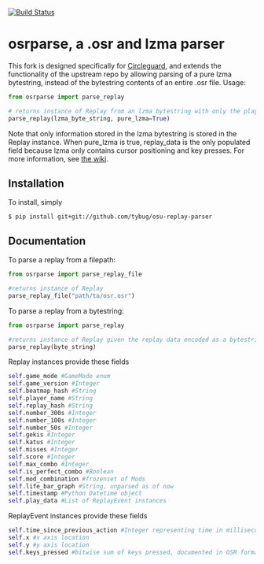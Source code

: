 [![Build Status](https://travis-ci.org/kszlim/osu-replay-parser.svg?branch=master)](https://travis-ci.org/kszlim/osu-replay-parser)
# osrparse, a .osr and lzma parser

This fork is designed specifically for [Circleguard](https://github.com/circleguard/circleguard), and extends the functionality of the upstream repo by allowing parsing of a pure lzma bytestring, instead of the bytestring contents of an entire .osr file. Usage:
```python
from osrparse import parse_replay

# returns instance of Replay from an lzma bytestring with only the play_data field nonnull.
parse_replay(lzma_byte_string, pure_lzma=True)
```

Note that only information stored in the lzma bytestring is stored in the Replay instance. When pure_lzma is true, replay_data is the only populated field because lzma only contains cursor positioning and key presses. For more information, see [the wiki](https://osu.ppy.sh/help/wiki/osu%21_File_Formats/Osr_%28file_format%29).

## Installation

To install, simply

```
$ pip install git+git://github.com/tybug/osu-replay-parser
```

## Documentation
To parse a replay from a filepath:
```python
from osrparse import parse_replay_file

#returns instance of Replay
parse_replay_file("path/to/osr.osr")
```

To parse a replay from a bytestring:
```python
from osrparse import parse_replay

#returns instance of Replay given the replay data encoded as a bytestring
parse_replay(byte_string)
```
Replay instances provide these fields
```python
self.game_mode #GameMode enum
self.game_version #Integer
self.beatmap_hash #String
self.player_name #String
self.replay_hash #String
self.number_300s #Integer
self.number_100s #Integer
self.number_50s #Integer
self.gekis #Integer
self.katus #Integer
self.misses #Integer
self.score #Integer
self.max_combo #Integer
self.is_perfect_combo #Boolean
self.mod_combination #frozenset of Mods
self.life_bar_graph #String, unparsed as of now
self.timestamp #Python Datetime object
self.play_data #List of ReplayEvent instances
```

ReplayEvent instances provide these fields
```python
self.time_since_previous_action #Integer representing time in milliseconds
self.x #x axis location
self.y #y axis location
self.keys_pressed #bitwise sum of keys pressed, documented in OSR format page
```
